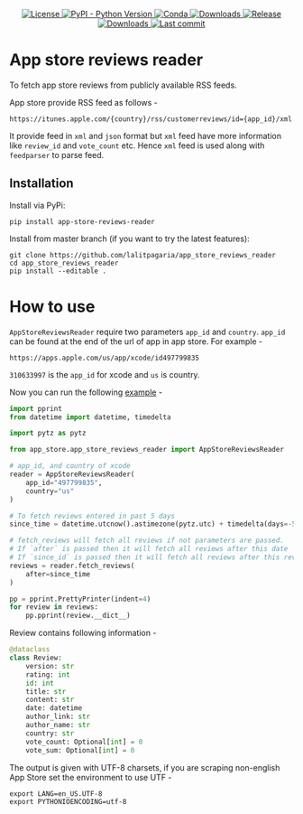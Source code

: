 <p align="center">
    <a href="https://github.com/lalitpagaria/app_store_reviews_reader/blob/master/LICENSE">
        <img alt="License" src="https://img.shields.io/github/license/lalitpagaria/app_store_reviews_reader?color=blue">
    </a>
    <a href="https://pypi.org/project/app-store-reviews-reader">
        <img src="https://img.shields.io/pypi/pyversions/app-store-reviews-reader" alt="PyPI - Python Version" />
    </a>
    <a href="https://anaconda.org/lalitpagaria/app-store-reviews-reader">
        <img src="https://anaconda.org/lalitpagaria/app-store-reviews-reader/badges/version.svg" alt="Conda" />
    </a>
    <a href="https://anaconda.org/lalitpagaria/app-store-reviews-reader">
        <img src="https://anaconda.org/lalitpagaria/app-store-reviews-reader/badges/downloads.svg" alt="Downloads" />
    </a>
    <a href="https://pypi.org/project/app-store-reviews-reader/">
        <img alt="Release" src="https://img.shields.io/pypi/v/app-store-reviews-reader">
    </a>
    <a href="https://pepy.tech/project/app-store-reviews-reader">
        <img src="https://pepy.tech/badge/app-store-reviews-reader/month" alt="Downloads" />
    </a>
    <a href="https://github.com/lalitpagaria/app_store_reviews_reader/commits/master">
        <img alt="Last commit" src="https://img.shields.io/github/last-commit/lalitpagaria/app_store_reviews_reader">
    </a>
</p>

# App store reviews reader
To fetch app store reviews from publicly available RSS feeds.

App store provide RSS feed as follows -
```shell
https://itunes.apple.com/{country}/rss/customerreviews/id={app_id}/xml
```
It provide feed in `xml` and `json` format but `xml` feed have more information like `review_id` and `vote_count` etc. Hence `xml` feed is used along with `feedparser` to parse feed.

## Installation

Install via PyPi:
```shell
pip install app-store-reviews-reader
```
Install from master branch (if you want to try the latest features):
```shell
git clone https://github.com/lalitpagaria/app_store_reviews_reader
cd app_store_reviews_reader
pip install --editable .
```

# How to use
`AppStoreReviewsReader` require two parameters `app_id` and `country`. `app_id`  can be found at the end of the url of app in app store. For example -
```shell
https://apps.apple.com/us/app/xcode/id497799835
```
`310633997` is the `app_id` for xcode and `us` is country.

Now you can run the following [example](https://github.com/lalitpagaria/app_store_reviews_reader/tree/master/example) -
```python
import pprint
from datetime import datetime, timedelta

import pytz as pytz

from app_store.app_store_reviews_reader import AppStoreReviewsReader

# app_id, and country of xcode
reader = AppStoreReviewsReader(
    app_id="497799835",
    country="us"
)

# To fetch reviews entered in past 5 days
since_time = datetime.utcnow().astimezone(pytz.utc) + timedelta(days=-5)

# fetch_reviews will fetch all reviews if not parameters are passed.
# If `after` is passed then it will fetch all reviews after this date
# If `since_id` is passed then it will fetch all reviews after this review_id
reviews = reader.fetch_reviews(
    after=since_time
)

pp = pprint.PrettyPrinter(indent=4)
for review in reviews:
    pp.pprint(review.__dict__)

```
Review contains following information -
```python
@dataclass
class Review:
    version: str
    rating: int
    id: int
    title: str
    content: str
    date: datetime
    author_link: str
    author_name: str
    country: str
    vote_count: Optional[int] = 0
    vote_sum: Optional[int] = 0
```
The output is given with UTF-8 charsets, if you are scraping non-english App Store set the environment to use UTF -
```shell
export LANG=en_US.UTF-8
export PYTHONIOENCODING=utf-8
```
